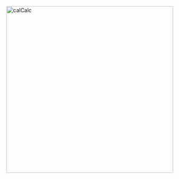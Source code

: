 <img width="441" alt="calCalc" src="https://github.com/PaisleyPython/calorieCalculator/assets/148840962/9f5df923-81af-47c9-9899-4006a65a44b2">

